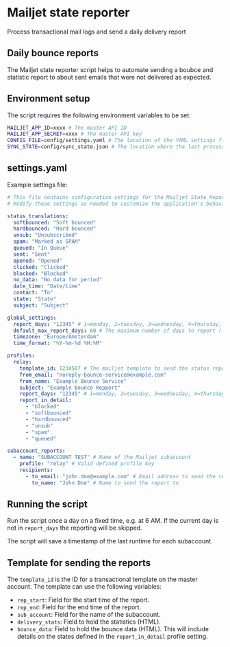 # Mailjet state reporter

Process transactional mail logs and send a daily delivery report

## Daily bounce reports

The Mailjet state reporter script helps to automate sending a boubce and statistic report to about sent emails that were not delivered as expected.

## Environment setup

The script requires the following environment variables to be set:

```bash
MAILJET_APP_ID=xxxx # The master API ID
MAILJET_APP_SECRET=xxxx # The master API key
CONFIG_FILE=config/settings.yaml # The location of the YAML settings file
SYNC_STATE=config/sync_state.json # The location where the last processed timestamp is stored
```

## settings.yaml

Example settings file:

```yaml
# This file contains configuration settings for the Mailjet State Reporter application.
# Modify these settings as needed to customize the application's behavior.

status_translations:
  softbounced: "Soft bounced"
  hardbounced: "Hard bounced"
  unsub: "Unsubscribed"
  spam: "Marked as SPAM"
  queued: "In Queue"
  sent: "Sent"
  opened: "Opened"
  clicked: "Clicked"
  blocked: "Blocked"
  no_data: "No data for period"
  date_time: "Date/time"
  contact: "To"
  state: "State"
  subject: "Subject"

global_settings:
  report_days: "12345" # 1=monday, 2=tuesday, 3=wednesday, 4=thursday, 5=friday, 6=saturday, 7=sunday
  default_max_report_days: 60 # The maximum number of days to report (first time only)
  timezone: "Europe/Amsterdam"
  time_format: "%Y-%m-%d %H:%M"

profiles:
  relay:
    template_id: 1234567 # The mailjet template to send the status report with
    from_email: "noreply-bounce-service@example.com"
    from_name: "Example Bounce Service"
    subject: "Example Bounce Repport"
    report_days: "12345" # 1=monday, 2=tuesday, 3=wednesday, 4=thursday, 5=friday, 6=saturday, 7=sunday
    report_in_detail:
      - "blocked"
      - "softbounced"
      - "hardbounced"
      - "unsub"
      - "spam"
      - "queued"

subaccount_reports:
  - name: "SUBACCOUNT TEST" # Name of the Mailjet subaccount
    profile: "relay" # Valid defined profile key
    recipients:
      - to_email: "john.doe@example.com" # Email address to send the report to
        to_name: "John Doe" # Name to send the report to
```

## Running the script

Run the script once a day on a fixed time, e.g. at 6 AM. If the current day is not in `report_days` the reporting will be skipped.

The script will save a timestamp of the last runtime for each subaccount.

## Template for sending the reports

The `template_id` is the ID for a transactional template on the master account.
The template can use the following variables:

- `rep_start`: Field for the start time of the report.
- `rep_end`: Field for the end time of the report.
- `sub_account`: Field for the name of the subaccount.
- `delivery_stats`: Field to hold the statistics (HTML).
- `bounce_data`: Field to hold the bounce data (HTML). This will include details on the states defined in the `report_in_detail` profile setting.
